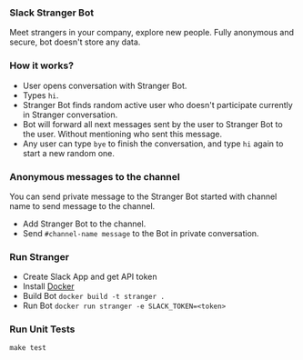 ### Slack Stranger Bot

Meet strangers in your company, explore new people. Fully anonymous and secure, bot doesn't store any data.

### How it works?

 - User opens conversation with Stranger Bot.
 - Types `hi`.
 - Stranger Bot finds random active user who doesn't participate currently in Stranger conversation.
 - Bot will forward all next messages sent by the user to Stranger Bot to the user. Without mentioning who sent this message.
 - Any user can type `bye` to finish the conversation, and type `hi` again to start a new random one.

### Anonymous messages to the channel

You can send private message to the Stranger Bot started with channel name to send message to the channel.

 - Add Stranger Bot to the channel.
 - Send `#channel-name message` to the Bot in private conversation.

### Run Stranger

 - Create Slack App and get API token
 - Install [Docker](https://docs.docker.com/engine/installation/)
 - Build Bot `docker build -t stranger .`
 - Run Bot `docker run stranger -e SLACK_TOKEN=<token>`

### Run Unit Tests

```
make test
```
